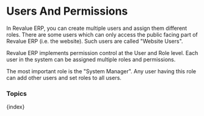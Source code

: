 # Users And Permissions


In Revalue ERP, you can create multiple users and assign them different roles. There are some users which can only access the public facing part of Revalue ERP (i.e. the website). Such users are called "Website Users".

Revalue ERP implements permission control at the User and Role level. Each user in the system can be assigned multiple
roles and permissions.

The most important role is the "System Manager". Any user having this role can add other users and set roles to all users.

### Topics

{index}

